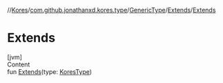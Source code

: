 //[Kores](../../../index.md)/[com.github.jonathanxd.kores.type](../../index.md)/[GenericType](../index.md)/[Extends](index.md)/[Extends](-extends.md)



# Extends  
[jvm]  
Content  
fun [Extends](-extends.md)(type: [KoresType](../../-kores-type/index.md))  



